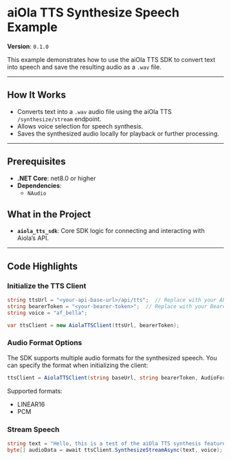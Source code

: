 # aiOla TTS Synthesize Speech Example

**Version**: `0.1.0`

This example demonstrates how to use the aiOla TTS SDK to convert text into speech and save the resulting audio as a `.wav` file.

---

## How It Works

- Converts text into a `.wav` audio file using the aiOla TTS `/synthesize/stream` endpoint.
- Allows voice selection for speech synthesis.
- Saves the synthesized audio locally for playback or further processing.

---

## Prerequisites

- **.NET Core**: net8.0 or higher
- **Dependencies**:
  - `NAudio`

## What in the Project

- **`aiola_tts_sdk`**: Core SDK logic for connecting and interacting with Aiola’s API.

---

## Code Highlights

### Initialize the TTS Client

```csharp
string ttsUrl = "<your-api-base-url>/api/tts";  // Replace with your API base URL
string bearerToken = "<your-bearer-token>";  // Replace with your Bearer token
string voice = "af_bella";

var ttsClient = new AiolaTTSClient(ttsUrl, bearerToken);

```

### Audio Format Options

The SDK supports multiple audio formats for the synthesized speech. You can specify the format when initializing the client:

```csharp
ttsClient = AiolaTTSClient(string baseUrl, string bearerToken, AudioFormat audioFormat = AudioFormat.LINEAR16)
```

Supported formats:
- LINEAR16
- PCM

### Stream Speech

```csharp
string text = "Hello, this is a test of the aiOla TTS synthesis feature. You can download the audio after processing.";
byte[] audioData = await ttsClient.SynthesizeStreamAsync(text, voice);
```

